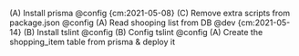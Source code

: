 (A) Install prisma @config {cm:2021-05-08}
(C) Remove extra scripts from package.json @config
(A) Read shooping list from DB @dev  {cm:2021-05-14}
(B) Install tslint @config
(B) Config tslint @config
(A) Create the shopping_item table from prisma & deploy it
